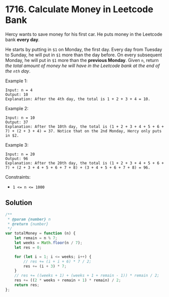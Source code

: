 # 1716. Calculate Money in Leetcode Bank

Hercy wants to save money for his first car. He puts money in the Leetcode bank **every day**.

He starts by putting in `$1` on Monday, the first day. Every day from Tuesday to Sunday, he will put in `$1` more than the day before. On every subsequent Monday, he will put in `$1` more than the **previous Monday**.
Given `n`, return _the total amount of money he will have in the Leetcode bank at the end of the `nth` day_.

Example 1:

```
Input: n = 4
Output: 10
Explanation: After the 4th day, the total is 1 + 2 + 3 + 4 = 10.
```

Example 2:

```
Input: n = 10
Output: 37
Explanation: After the 10th day, the total is (1 + 2 + 3 + 4 + 5 + 6 + 7) + (2 + 3 + 4) = 37. Notice that on the 2nd Monday, Hercy only puts in $2.
```

Example 3:

```
Input: n = 20
Output: 96
Explanation: After the 20th day, the total is (1 + 2 + 3 + 4 + 5 + 6 + 7) + (2 + 3 + 4 + 5 + 6 + 7 + 8) + (3 + 4 + 5 + 6 + 7 + 8) = 96.
```

Constraints:

-   `1 <= n <= 1000`

## Solution

```js
/**
 * @param {number} n
 * @return {number}
 */
var totalMoney = function (n) {
    let remain = n % 7;
    let weeks = Math.floor(n / 7);
    let res = 0;

    for (let i = 1; i <= weeks; i++) {
        // res += (i + i + 6) * 7 / 2;
        res += (i + 3) * 7;
    }
    // res += ((weeks + 1) + (weeks + 1 + remain - 1)) * remain / 2;
    res += ((2 * weeks + remain + 1) * remain) / 2;
    return res;
};
```
